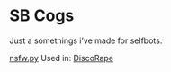 # SB Cogs 
Just a somethings i’ve made for selfbots. 

[nsfw.py](https://github.com/exploits/sb-cogs/blob/main/nsfw.py) Used in: [DiscoRape](https://github.com/GoByeBye/DiscoRape)
